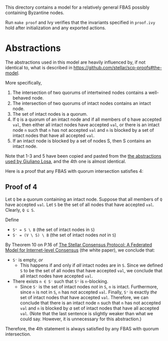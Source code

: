 This directory contains a model for a relatively general FBAS possibly containing Byzantine nodes.

Run `make proof` and Ivy verifies that the invariants specified in `proof.ivy` hold after initialization and any exported actions.

# Abstractions

The abstractions used in this model are heavily influenced by, if not identical to, what is described in https://github.com/stellar/scp-proofs#the-model.

More specifically,

1. The intersection of two quorums of intertwined nodes contains a well-behaved node.
1. The intersection of two quorums of intact nodes contains an intact node.
1. The set of intact nodes is a quorum.
1. If `Q` is a quorum of an intact node and if all members of `Q` have accepted `val`, then either all intact nodes have accepted `val`, or there is an intact node `n` such that `n` has not accepted `val` and `n` is blocked by a set of intact nodes that have all accepted `val`.
1. If an intact node is blocked by a set of nodes S, then S contains an intact node.

Note that 1-3 and 5 have been copied and pasted from the [the abstractions used by Giuliano Losa](https://github.com/stellar/scp-proofs#the-model), and the 4th one is almost identical.

Here is a proof that any FBAS with quorum intersection satisfies 4:

## Proof of 4

Let `Q` be a quorum containing an intact node.
Suppose that all members of `Q` have accepted `val`.
Let `S` be the set of all nodes that have accepted `val`.
Clearly, `Q ⊆ S`.

Define
* `S⁺ = S \ B` (the set of intact nodes in `S`)
* `S⁻ = (V \ S) \ B` (the set of intact nodes _not_ in `S`)

By Theorem 10 on P.16 of [The Stellar Consensus Protocol: A Federated Model for Internet-level Consensus](https://www.stellar.org/papers/stellar-consensus-protocol) (the white paper), we conclude that:

* `S⁻` is empty, _or_
  * This happens if and only if _all_ intact nodes are in `S`.
    Since we defined `S` to be the set of all nodes that have accepted `val`, we conclude that all intact nodes have accepted `val`.
* There exists `n ∈ S⁻` such that `S⁺` is `n`-blocking.
  * Since `S⁻` is the set of intact nodes _not_ in `S`, `n` is intact.
    Furthermore, since `n` is not in `S`, `n` has not accepted `val`.
    Finally, `S⁺` is exactly _the_ set of intact nodes that have accepted `val`.
    Therefore, we can conclude that there is an intact node `n` such that `n` has not accepted `val` and `n` is blocked by _a_ set of intact nodes that have all accepted `val`.
    (Note that the last sentence is slightly weaker than what we could say. However, it is unnecessary for this abstraction.)

Therefore, the 4th statement is always satisfied by any FBAS with quorum intersection.
